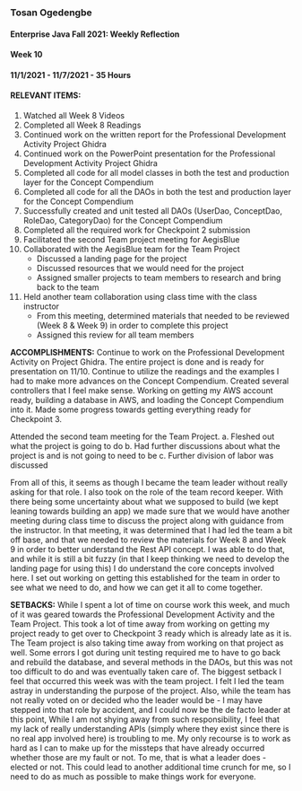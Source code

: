 ### Tosan Ogedengbe
#### Enterprise Java Fall 2021: Weekly Reflection

#### Week 10
#### 11/1/2021 - 11/7/2021 - 35 Hours


#### RELEVANT ITEMS:
1. Watched all Week 8 Videos
2. Completed all Week 8 Readings
3. Continued work on the written report for the Professional Development Activity Project Ghidra
4. Continued work on the PowerPoint presentation for the Professional Development Activity Project Ghidra
5. Completed all code for all model classes in both the test and production layer for the Concept Compendium
6. Completed all code for all the DAOs in both the test and production layer for the Concept Compendium
7. Successfully created and unit tested all DAOs (UserDao, ConceptDao, RoleDao, CategoryDao) for the Concept Compendium 
8. Completed all the required work for Checkpoint 2 submission
9. Facilitated the second Team project meeting for AegisBlue 
10. Collaborated with the AegisBlue team for the Team Project
	- Discussed a landing page for the project
	- Discussed resources that we would need for the project 
	- Assigned smaller projects to team members to research and bring back to the team
11. Held another team collaboration using class time with the class instructor
	- From this meeting, determined materials that needed to be reviewed (Week 8 & Week 9) in order to complete this project 
	- Assigned this review for all team members

 

**ACCOMPLISHMENTS:** Continue to work on the Professional Development Activity on Project Ghidra. The entire project is done and is ready for presentation on 11/10. 
Continue to utilize the readings and the examples I had to make more advances on the Concept Compendium. Created several controllers that I feel make sense. 
Working on getting my AWS account ready, building a database in AWS, and loading the Concept Compendium into it. Made some progress towards getting everything ready for
Checkpoint 3.	

Attended the second team meeting for the Team Project. 
	a. Fleshed out what the project is going to do
	b. Had further discussions about what the project is and is not going to need to be
	c. Further division of labor was discussed 

From all of this, it seems as though I became the team leader without really asking for that role. I also took on the role of the team record keeper. With there being some
uncertainty about what we supposed to build (we kept leaning towards building an app) we made sure that we would have another meeting during class time to discuss the project
along with guidance from the instructor. In that meeting, it was determined that I had led the team a bit off base, and that we needed to review the materials for Week 8 and
Week 9 in order to better understand the Rest API concept. I was able to do that, and while it is still a bit fuzzy (in that I keep thinking we need to develop the landing page
for using this) I do understand the core concepts involved here. I set out working on getting this established for the team in order to see what we need to do, and how we can
get it all to come together. 



**SETBACKS:** While I spent a lot of time on course work this week, and much of it was geared towards the Professional Development Activity and the Team Project. 
This took a lot of time away from working on getting my project ready to get over to Checkpoint 3 ready which is already late as it is. The Team project is also taking 
time away from working on that project as well. Some errors I got during unit testing required me to have to go back and rebuild the database, and several methods in the DAOs,
but this was not too difficult to do and was eventually taken care of. The biggest setback I feel that occurred this week was with the team project. 
I felt I led the team astray in understanding the purpose of the project. Also, while the team has not really voted on or decided who the leader would be - I may have 
stepped into that role by accident, and I could now be the de facto leader at this point, While I am not shying away from such responsibility, I feel that my lack of really
understanding APIs (simply where they exist since there is no real app involved here) is troubling to me. My only recourse is to work as hard as I can to make up for the
missteps that have already occurred whether those are my fault or not. To me, that is what a leader does - elected or not. This could lead to another additional time crunch 
for me, so I need to do as much as possible to make things work for everyone. 



